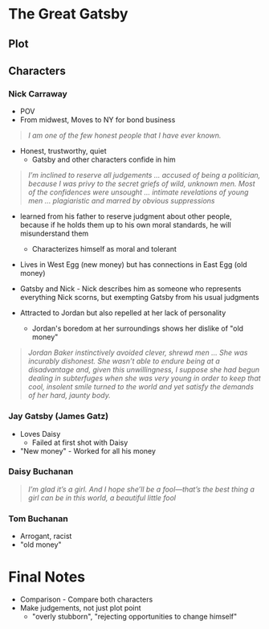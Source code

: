 # The Great Gatsby

## Plot
## Characters

### Nick Carraway
- POV
- From midwest, Moves to NY for bond business
> *I am one of the few honest people that I have ever known.*
- Honest, trustworthy, quiet
	- Gatsby and other characters confide in him
> *I’m inclined to reserve all judgements ... accused of being a politician, because I was privy to the secret griefs of wild, unknown men. Most of the confidences were unsought ... intimate revelations of young men ... plagiaristic and marred by obvious suppressions*
- learned from his father to reserve judgment about other people, because if he holds them up to his own moral standards, he will misunderstand them
	- Characterizes himself as moral and tolerant
- Lives in West Egg (new money) but has connections in East Egg (old money)
- Gatsby and Nick - Nick describes him as someone who represents everything Nick scorns, but exempting Gatsby from his usual judgments

- Attracted to Jordan but also repelled at her lack of personality
	- Jordan's boredom at her surroundings shows her dislike of "old money"
> *Jordan Baker instinctively avoided clever, shrewd men ... She was incurably dishonest. She wasn’t able to endure being at a disadvantage and, given this unwillingness, I suppose she had begun dealing in subterfuges when she was very young in order to keep that cool, insolent smile turned to the world and yet satisfy the demands of her hard, jaunty body.*

### Jay Gatsby (James Gatz)
- Loves Daisy
	- Failed at first shot with Daisy
- "New money" - Worked for all his money
### Daisy Buchanan
> *I’m glad it’s a girl. And I hope she’ll be a fool—that’s the best thing a girl can be in this world, a beautiful little fool*
### Tom Buchanan
- Arrogant, racist
- "old money"



# Final Notes
- Comparison - Compare both characters
- Make judgements, not just plot point
	- "overly stubborn", "rejecting opportunities to change himself"